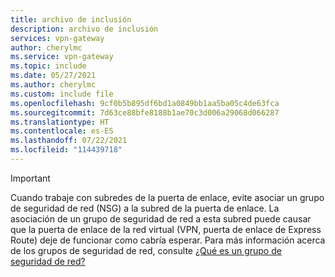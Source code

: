 ```yaml
---
title: archivo de inclusión
description: archivo de inclusión
services: vpn-gateway
author: cherylmc
ms.service: vpn-gateway
ms.topic: include
ms.date: 05/27/2021
ms.author: cherylmc
ms.custom: include file
ms.openlocfilehash: 9cf0b5b895df6bd1a0849bb1aa5ba05c4de63fca
ms.sourcegitcommit: 7d63ce88bfe8188b1ae70c3d006a29068d066287
ms.translationtype: HT
ms.contentlocale: es-ES
ms.lasthandoff: 07/22/2021
ms.locfileid: "114439718"
---
```

> [!IMPORTANT]
> Cuando trabaje con subredes de la puerta de enlace, evite asociar un grupo de seguridad de red (NSG) a la subred de la puerta de enlace. La asociación de un grupo de seguridad de red a esta subred puede causar que la puerta de enlace de la red virtual (VPN, puerta de enlace de Express Route) deje de funcionar como cabría esperar. Para más información acerca de los grupos de seguridad de red, consulte [¿Qué es un grupo de seguridad de red?](../articles/virtual-network/network-security-groups-overview.md)
> 
>